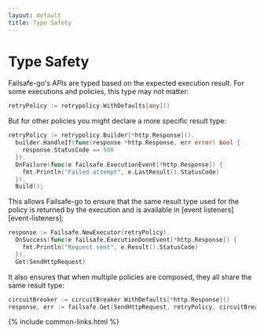 ```yaml
---
layout: default
title: Type Safety
---
```


# Type Safety

Failsafe-go's APIs are typed based on the expected execution result. For some executions and policies, this type may not matter:

```go
retryPolicy := retrypolicy.WithDefaults[any]()
```

But for other policies you might declare a more specific result type:

```go
retryPolicy := retrypolicy.Builder[*http.Response]().
  builder.HandleIf(func(response *http.Response, err error) bool {
    response.StatusCode == 500
  }).
  OnFailure(func(e failsafe.ExecutionEvent[*http.Response]) {
    fmt.Println("Failed attempt", e.LastResult().StatusCode)
  }).
  Build();
```

This allows Failsafe-go to ensure that the same result type used for the policy is returned by the execution and is available in [event listeners][event-listeners]:

```go
response := Failsafe.NewExecutor(retryPolicy).
  OnSuccess(func(e failsafe.ExecutionDoneEvent[*http.Response]) {
    fmt.Println("Request sent", e.Result().StatusCode)
  }).
  Get(SendHttpRequest)
```

It also ensures that when multiple policies are composed, they all share the same result type:

```go
circuitBreaker := circuitBreaker.WithDefaults[*http.Response]()
response, err := failsafe.Get(SendHttpRequest, retryPolicy, circuitBreaker)
```

{% include common-links.html %}